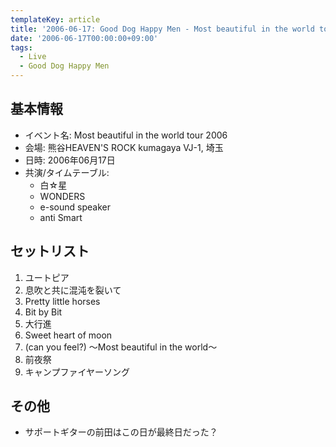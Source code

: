 ```yaml
---
templateKey: article
title: '2006-06-17: Good Dog Happy Men - Most beautiful in the world tour 2006 at 熊谷HEAVEN'S ROCK kumagaya VJ-1'
date: '2006-06-17T00:00:00+09:00'
tags:
  - Live
  - Good Dog Happy Men
---
```

## 基本情報

* イベント名: Most beautiful in the world tour 2006
* 会場: 熊谷HEAVEN'S ROCK kumagaya VJ-1, 埼玉
* 日時: 2006年06月17日
* 共演/タイムテーブル:
  * 白☆星
  * WONDERS
  * e-sound speaker
  * anti Smart

## セットリスト

1. ユートピア
1. 息吹と共に混沌を裂いて
1. Pretty little horses
1. Bit by Bit
1. 大行進
1. Sweet heart of moon
1. (can you feel?) ～Most beautiful in the world～
1. 前夜祭
1. キャンプファイヤーソング

## その他

* サポートギターの前田はこの日が最終日だった？
